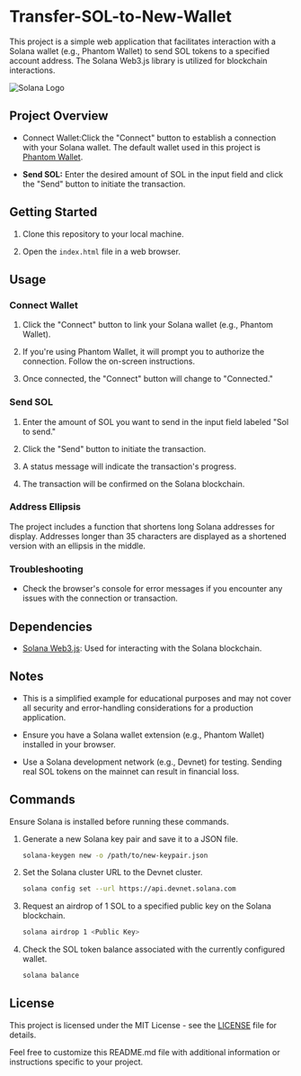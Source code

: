 # Transfer-SOL-to-New-Wallet

This project is a simple web application that facilitates interaction with a Solana wallet (e.g., Phantom Wallet) to send SOL tokens to a specified account address. The Solana Web3.js library is utilized for blockchain interactions.

![Solana Logo](https://cryptologos.cc/logos/solana-sol-logo.png?v=024)

## Project Overview

- Connect Wallet:Click the "Connect" button to establish a connection with your Solana wallet. The default wallet used in this project is [Phantom Wallet](https://phantom.app/).

- **Send SOL:** Enter the desired amount of SOL in the input field and click the "Send" button to initiate the transaction.

## Getting Started

1. Clone this repository to your local machine.


2. Open the `index.html` file in a web browser.

## Usage

### Connect Wallet

1. Click the "Connect" button to link your Solana wallet (e.g., Phantom Wallet).

2. If you're using Phantom Wallet, it will prompt you to authorize the connection. Follow the on-screen instructions.

3. Once connected, the "Connect" button will change to "Connected."

### Send SOL

1. Enter the amount of SOL you want to send in the input field labeled "Sol to send."

2. Click the "Send" button to initiate the transaction.

3. A status message will indicate the transaction's progress.

4. The transaction will be confirmed on the Solana blockchain.

### Address Ellipsis

The project includes a function that shortens long Solana addresses for display. Addresses longer than 35 characters are displayed as a shortened version with an ellipsis in the middle.

### Troubleshooting

- Check the browser's console for error messages if you encounter any issues with the connection or transaction.

## Dependencies

- [Solana Web3.js](https://github.com/solana-labs/solana-web3.js): Used for interacting with the Solana blockchain.

## Notes

- This is a simplified example for educational purposes and may not cover all security and error-handling considerations for a production application.

- Ensure you have a Solana wallet extension (e.g., Phantom Wallet) installed in your browser.

- Use a Solana development network (e.g., Devnet) for testing. Sending real SOL tokens on the mainnet can result in financial loss.

## Commands

Ensure Solana is installed before running these commands.

1. Generate a new Solana key pair and save it to a JSON file.
   ```bash
   solana-keygen new -o /path/to/new-keypair.json
   ```

2. Set the Solana cluster URL to the Devnet cluster.
   ```bash
   solana config set --url https://api.devnet.solana.com
   ```

3. Request an airdrop of 1 SOL to a specified public key on the Solana blockchain.
   ```bash
   solana airdrop 1 <Public Key>
   ```

4. Check the SOL token balance associated with the currently configured wallet.
   ```bash
   solana balance
   ```

## License

This project is licensed under the MIT License - see the [LICENSE](LICENSE) file for details.

Feel free to customize this README.md file with additional information or instructions specific to your project.
